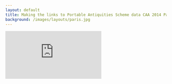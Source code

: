 ```yaml
---
layout: default
title: Making the links to Portable Antiquities Scheme data CAA 2014 Paris
background: /images/layouts/paris.jpg
---
```

<div class="embed-responsive embed-responsive-4by3">
  <iframe src="https://docs.google.com/presentation/d/e/2PACX-1vTGLU6PG5VgTNSFxIHFoHi_nHrQUa4KtHGH9w7icAdKljqpBxw5ZrACOnt891lglae1Rmx0AvXodG2s/embed?start=false&loop=false&delayms=3000" frameborder="0" class="embed-responsive-item" allowfullscreen="true" mozallowfullscreen="true" webkitallowfullscreen="true"></iframe>
</div>
